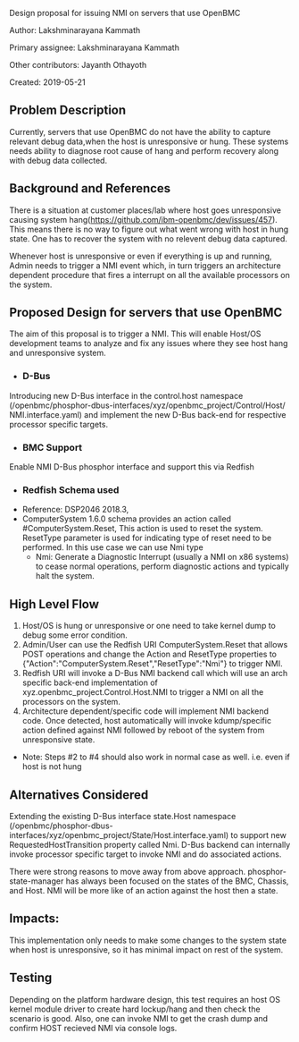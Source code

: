 Design proposal for issuing NMI on servers that use OpenBMC

Author: Lakshminarayana Kammath

Primary assignee: Lakshminarayana Kammath

Other contributors: Jayanth Othayoth

Created: 2019-05-21


## Problem Description
Currently, servers that use OpenBMC do not have the ability to capture relevant
debug data,when the host is unresponsive or hung. These systems needs ability to
diagnose root cause of hang and perform recovery along with debug data collected.


## Background and References
There is a situation at customer places/lab where host goes unresponsive
causing system hang(https://github.com/ibm-openbmc/dev/issues/457).
This means there is no way to figure out what went wrong with host in
hung state. One has to recover the system with no relevent debug data captured.

Whenever host is unresponsive or even if everything is up and running, Admin
needs to trigger a NMI event which, in turn triggers an architecture dependent
procedure that fires a interrupt on all the available processors on the system.


## Proposed Design for servers that use OpenBMC
The aim of this proposal is to trigger a NMI. This will enable Host/OS
development teams to analyze and fix any issues where they see host hang
and unresponsive system.

* ### D-Bus
Introducing new D-Bus interface in the control.host namespace
(/openbmc/phosphor-dbus-interfaces/xyz/openbmc_project/Control/Host/
NMI.interface.yaml)
and implement the new D-Bus back-end for respective processor specific targets.

* ### BMC Support
Enable NMI D-Bus phosphor interface and support this via Redfish

* ### Redfish Schema used
* Reference: DSP2046 2018.3,
* ComputerSystem 1.6.0 schema provides an action called #ComputerSystem.Reset,
  This action is used to reset the system. ResetType parameter is used for
  indicating type of reset need to be performed. In this use case we can use
  Nmi type
    * Nmi: Generate a Diagnostic Interrupt (usually a NMI on x86 systems)
     to cease normal operations, perform diagnostic actions and typically
     halt the system.

## High Level Flow
1. Host/OS is hung or unresponsive or one need to take kernel dump
   to debug some error condition.
2. Admin/User can use the Redfish URI ComputerSystem.Reset that allows
   POST operations and change the Action and ResetType properties to
   {"Action":"ComputerSystem.Reset","ResetType":"Nmi"} to trigger NMI.
3. Redfish URI will invoke a D-Bus NMI backend call which will use an arch
   specific back-end implementation of xyz.openbmc_project.Control.Host.NMI
   to trigger a NMI on all the processors on the system.
4. Architecture dependent/specific code will implement NMI backend code.
   Once detected, host automatically will invoke kdump/specific action defined
   against NMI followed by reboot of the system from unresponsive state.

* Note: Steps #2 to #4 should also work in normal case as well. i.e. even if
host is not hung

## Alternatives Considered
Extending  the existing  D-Bus interface state.Host namespace
(/openbmc/phosphor-dbus-interfaces/xyz/openbmc_project/State/Host.interface.yaml)
to support new RequestedHostTransition property called Nmi.
D-Bus backend can internally invoke processor specific target to invoke NMI
and do associated actions.

There were strong reasons to move away from above approach.
phosphor-state-manager has always been focused on the states of the BMC,
Chassis, and Host. NMI will be more like of an action against the host
then a state.

## Impacts:
This implementation only needs to make some changes to the system state
when host is unresponsive, so it has minimal impact on rest of the system.

## Testing
Depending on the platform hardware design, this test requires an host OS kernel
module driver to create hard lockup/hang and then check the scenario is good.
Also, one can invoke NMI to get the crash dump and confirm HOST recieved NMI
via console logs.
